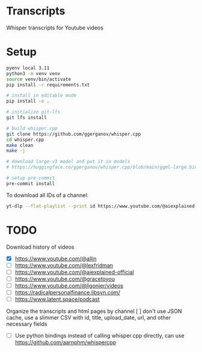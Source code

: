 # Transcripts

Whisper transcripts for Youtube videos

# Setup

```bash
pyenv local 3.11
python3 -m venv venv
source venv/bin/activate
pip install -r requirements.txt

# install in editable mode
pip install -e .

# initialize git-lfs
git lfs install

# build whisper.cpp
git clone https://github.com/ggerganov/whisper.cpp
cd whisper.cpp
make clean
make -j

# download large-v3 model and put it in models
# https://huggingface.co/ggerganov/whisper.cpp/blob/main/ggml-large.bin

# setup pre-commit
pre-commit install
```

To download all IDs of a channel:
```bash
yt-dlp --flat-playlist --print id https://www.youtube.com/@aiexplained-official
```

# TODO

Download history of videos
- [x] https://www.youtube.com/@allin
- [ ] https://www.youtube.com/@lexfridman
- [ ] https://www.youtube.com/@aiexplained-official
- [ ] https://www.youtube.com/@gracetoyou
- [ ] https://www.youtube.com/@ligonier/videos
- [ ] https://radicalpersonalfinance.libsyn.com/
- [ ] https://www.latent.space/podcast

Organize the transcripts and html pages by channel
  [ ] don't use JSON cache, use a slimmer CSV with id, title, upload_date, url, and other necessary fields
- [ ] Use python bindings instead of calling whisper.cpp directly, can use https://github.com/aarnphm/whispercpp